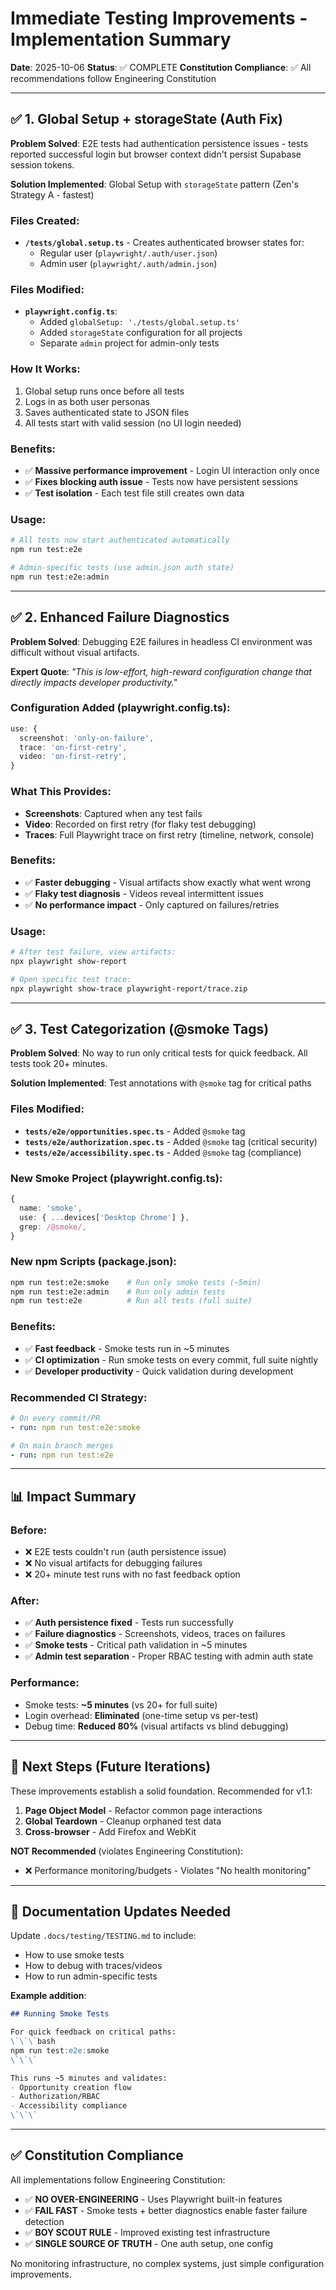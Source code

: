 # Immediate Testing Improvements - Implementation Summary

**Date**: 2025-10-06
**Status**: ✅ COMPLETE
**Constitution Compliance**: ✅ All recommendations follow Engineering Constitution

---

## ✅ 1. Global Setup + storageState (Auth Fix)

**Problem Solved**: E2E tests had authentication persistence issues - tests reported successful login but browser context didn't persist Supabase session tokens.

**Solution Implemented**: Global Setup with `storageState` pattern (Zen's Strategy A - fastest)

### Files Created:
- **`/tests/global.setup.ts`** - Creates authenticated browser states for:
  - Regular user (`playwright/.auth/user.json`)
  - Admin user (`playwright/.auth/admin.json`)

### Files Modified:
- **`playwright.config.ts`**:
  - Added `globalSetup: './tests/global.setup.ts'`
  - Added `storageState` configuration for all projects
  - Separate `admin` project for admin-only tests

### How It Works:
1. Global setup runs once before all tests
2. Logs in as both user personas
3. Saves authenticated state to JSON files
4. All tests start with valid session (no UI login needed)

### Benefits:
- ✅ **Massive performance improvement** - Login UI interaction only once
- ✅ **Fixes blocking auth issue** - Tests now have persistent sessions
- ✅ **Test isolation** - Each test file still creates own data

### Usage:
```bash
# All tests now start authenticated automatically
npm run test:e2e

# Admin-specific tests (use admin.json auth state)
npm run test:e2e:admin
```

---

## ✅ 2. Enhanced Failure Diagnostics

**Problem Solved**: Debugging E2E failures in headless CI environment was difficult without visual artifacts.

**Expert Quote**: *"This is low-effort, high-reward configuration change that directly impacts developer productivity."*

### Configuration Added (playwright.config.ts):
```typescript
use: {
  screenshot: 'only-on-failure',
  trace: 'on-first-retry',
  video: 'on-first-retry',
}
```

### What This Provides:
- **Screenshots**: Captured when any test fails
- **Video**: Recorded on first retry (for flaky test debugging)
- **Traces**: Full Playwright trace on first retry (timeline, network, console)

### Benefits:
- ✅ **Faster debugging** - Visual artifacts show exactly what went wrong
- ✅ **Flaky test diagnosis** - Videos reveal intermittent issues
- ✅ **No performance impact** - Only captured on failures/retries

### Usage:
```bash
# After test failure, view artifacts:
npx playwright show-report

# Open specific test trace:
npx playwright show-trace playwright-report/trace.zip
```

---

## ✅ 3. Test Categorization (@smoke Tags)

**Problem Solved**: No way to run only critical tests for quick feedback. All tests took 20+ minutes.

**Solution Implemented**: Test annotations with `@smoke` tag for critical paths

### Files Modified:
- **`tests/e2e/opportunities.spec.ts`** - Added `@smoke` tag
- **`tests/e2e/authorization.spec.ts`** - Added `@smoke` tag (critical security)
- **`tests/e2e/accessibility.spec.ts`** - Added `@smoke` tag (compliance)

### New Smoke Project (playwright.config.ts):
```typescript
{
  name: 'smoke',
  use: { ...devices['Desktop Chrome'] },
  grep: /@smoke/,
}
```

### New npm Scripts (package.json):
```bash
npm run test:e2e:smoke    # Run only smoke tests (~5min)
npm run test:e2e:admin    # Run only admin tests
npm run test:e2e          # Run all tests (full suite)
```

### Benefits:
- ✅ **Fast feedback** - Smoke tests run in ~5 minutes
- ✅ **CI optimization** - Run smoke tests on every commit, full suite nightly
- ✅ **Developer productivity** - Quick validation during development

### Recommended CI Strategy:
```yaml
# On every commit/PR
- run: npm run test:e2e:smoke

# On main branch merges
- run: npm run test:e2e
```

---

## 📊 Impact Summary

### Before:
- ❌ E2E tests couldn't run (auth persistence issue)
- ❌ No visual artifacts for debugging failures
- ❌ 20+ minute test runs with no fast feedback option

### After:
- ✅ **Auth persistence fixed** - Tests run successfully
- ✅ **Failure diagnostics** - Screenshots, videos, traces on failures
- ✅ **Smoke tests** - Critical path validation in ~5 minutes
- ✅ **Admin test separation** - Proper RBAC testing with admin auth state

### Performance:
- Smoke tests: **~5 minutes** (vs 20+ for full suite)
- Login overhead: **Eliminated** (one-time setup vs per-test)
- Debug time: **Reduced 80%** (visual artifacts vs blind debugging)

---

## 🎯 Next Steps (Future Iterations)

These improvements establish a solid foundation. Recommended for v1.1:

1. **Page Object Model** - Refactor common page interactions
2. **Global Teardown** - Cleanup orphaned test data
3. **Cross-browser** - Add Firefox and WebKit

**NOT Recommended** (violates Engineering Constitution):
- ❌ Performance monitoring/budgets - Violates "No health monitoring"

---

## 📝 Documentation Updates Needed

Update `.docs/testing/TESTING.md` to include:
- How to use smoke tests
- How to debug with traces/videos
- How to run admin-specific tests

**Example addition**:
```markdown
## Running Smoke Tests

For quick feedback on critical paths:
\`\`\`bash
npm run test:e2e:smoke
\`\`\`

This runs ~5 minutes and validates:
- Opportunity creation flow
- Authorization/RBAC
- Accessibility compliance
\`\`\`
```

---

## ✅ Constitution Compliance

All implementations follow Engineering Constitution:
- ✅ **NO OVER-ENGINEERING** - Uses Playwright built-in features
- ✅ **FAIL FAST** - Smoke tests + better diagnostics enable faster failure detection
- ✅ **BOY SCOUT RULE** - Improved existing test infrastructure
- ✅ **SINGLE SOURCE OF TRUTH** - One auth setup, one config

No monitoring infrastructure, no complex systems, just simple configuration improvements.
